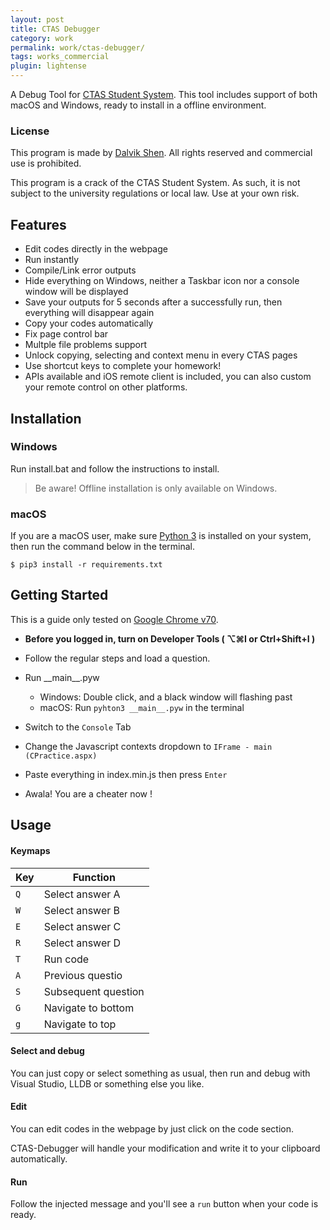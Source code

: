 ```yaml
---
layout: post
title: CTAS Debugger
category: work
permalink: work/ctas-debugger/
tags: works_commercial
plugin: lightense
---
```


A Debug Tool for [CTAS Student System](http://172.20.2.205.cqu.pt/ctas/). This tool includes support of both macOS and Windows, ready to install in a offline environment.

### License

This program is made by [Dalvik Shen](https://ifengge.me/about/). All rights reserved and commercial use is prohibited. 

This program is a crack of the CTAS Student System. As such, it is not subject to the university regulations or local law. Use at your own risk.

## Features

- Edit codes directly in the webpage
- Run instantly
- Compile/Link error outputs
- Hide everything on Windows, neither a Taskbar icon nor a console window will be displayed
- Save your outputs for 5 seconds after a successfully run, then everything will disappear again
- Copy your codes automatically
- Fix page control bar
- Multple file problems support
- Unlock copying, selecting and context menu in every CTAS pages
- Use shortcut keys to complete your homework!
- APIs available and iOS remote client is included, you can also custom your remote control on other platforms.

## Installation

### Windows
Run install.bat and follow the instructions to install.

> Be aware! Offline installation is only available on Windows.



### macOS
If you are a macOS user, make sure [Python 3](https://www.python.org/download/releases/3.0/) is installed on your system, then run the command below in the terminal.
```
$ pip3 install -r requirements.txt
```


## Getting Started

This is a guide only tested on [Google Chrome v70](https://dl.google.com).

- **Before you logged in, turn on Developer Tools ( ⌥⌘I or Ctrl+Shift+I )**

- Follow the regular steps and load a question.
- Run \_\_main\_\_.pyw 
  - Windows: Double click, and a black window will flashing past
  - macOS: Run ```pyhton3 __main__.pyw``` in the terminal
- Switch to the ```Console``` Tab 
- Change the Javascript contexts dropdown to ```IFrame - main (CPractice.aspx)```
- Paste everything in index.min.js then press ```Enter```
- Awala! You are a cheater now !



## Usage

#### Keymaps

Key 		  	| Function
------------ 	| ---------------------
`Q`   			| Select answer A
`W`   			| Select answer B
`E`   			| Select answer C
`R`   			| Select answer D
`T`   			| Run code
`A`   			| Previous questio
`S`   			| Subsequent question
`G`   			| Navigate to bottom
`g`   			| Navigate to top


#### Select and debug

You can just copy or select something as usual,  then run and debug with Visual Studio, LLDB or something else you like.



#### Edit
You can edit codes in the webpage by just click on the code section.

CTAS-Debugger will handle your modification and write it to your clipboard automatically.



#### Run

Follow the injected message and you'll see a ```run``` button when your code is ready.